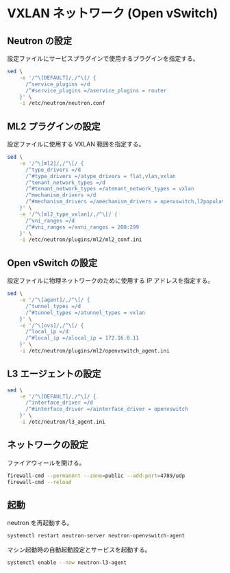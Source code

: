 # VXLAN ネットワーク (Open vSwitch)

## Neutron の設定

設定ファイルにサービスプラグインで使用するプラグインを指定する。

```sh
sed \
    -e '/^\[DEFAULT]/,/^\[/ {
      /^service_plugins =/d
      /^#service_plugins =/aservice_plugins = router
    }' \
    -i /etc/neutron/neutron.conf
```

## ML2 プラグインの設定

設定ファイルに使用する VXLAN 範囲を指定する。

```sh
sed \
    -e '/^\[ml2]/,/^\[/ {
      /^type_drivers =/d
      /^#type_drivers =/atype_drivers = flat,vlan,vxlan
      /^tenant_network_types =/d
      /^#tenant_network_types =/atenant_network_types = vxlan
      /^mechanism_drivers =/d
      /^#mechanism_drivers =/amechanism_drivers = openvswitch,l2population
    }' \
    -e '/^\[ml2_type_vxlan]/,/^\[/ {
      /^vni_ranges =/d
      /^#vni_ranges =/avni_ranges = 200:299
    }' \
    -i /etc/neutron/plugins/ml2/ml2_conf.ini
```

## Open vSwitch の設定

設定ファイルに物理ネットワークのために使用する IP アドレスを指定する。

```sh
sed \
    -e '/^\[agent]/,/^\[/ {
      /^tunnel_types =/d
      /^#tunnel_types =/atunnel_types = vxlan
    }' \
    -e '/^\[ovs]/,/^\[/ {
      /^local_ip =/d
      /^#local_ip =/alocal_ip = 172.16.0.11
    }' \
    -i /etc/neutron/plugins/ml2/openvswitch_agent.ini
```

## L3 エージェントの設定

```sh
sed \
    -e '/^\[DEFAULT]/,/^\[/ {
      /^interface_driver =/d
      /^#interface_driver =/ainterface_driver = openvswitch
    }' \
    -i /etc/neutron/l3_agent.ini
```

## ネットワークの設定

ファイアウィールを開ける。

```sh
firewall-cmd --permanent --zone=public --add-port=4789/udp
firewall-cmd --reload
```

## 起動

neutron を再起動する。

```sh
systemctl restart neutron-server neutron-openvswitch-agent
```

マシン起動時の自動起動設定とサービスを起動する。

```sh
systemctl enable --now neutron-l3-agent
```
